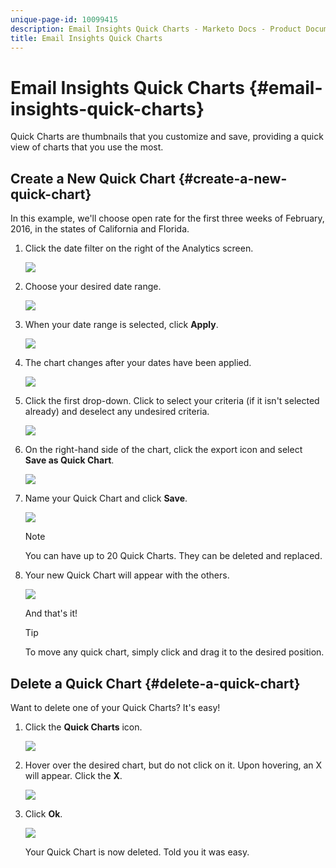 ```yaml
---
unique-page-id: 10099415
description: Email Insights Quick Charts - Marketo Docs - Product Documentation
title: Email Insights Quick Charts
---
```


# Email Insights Quick Charts {#email-insights-quick-charts}

Quick Charts are thumbnails that you customize and save, providing a quick view of charts that you use the most.

## Create a New Quick Chart {#create-a-new-quick-chart}

In this example, we'll choose open rate for the first three weeks of February, 2016, in the states of California and Florida.

1. Click the date filter on the right of the Analytics screen.

   ![](assets/one-1.png)

1. Choose your desired date range.

   ![](assets/two-2.png)

1. When your date range is selected, click **Apply**.

   ![](assets/three-2.png)

1. The chart changes after your dates have been applied.

   ![](assets/four.png)

1. Click the first drop-down. Click to select your criteria (if it isn't selected already) and deselect any undesired criteria.

   ![](assets/5.png)

1. On the right-hand side of the chart, click the export icon and select **Save as Quick Chart**.

   ![](assets/six.png)

1. Name your Quick Chart and click **Save**.

   ![](assets/seven.png)

   >[!NOTE]
   >
   >You can have up to 20 Quick Charts. They can be deleted and replaced.

1. Your new Quick Chart will appear with the others.

   ![](assets/8.png)

   And that's it!

   >[!TIP]
   >
   >To move any quick chart, simply click and drag it to the desired position.

## Delete a Quick Chart {#delete-a-quick-chart}

Want to delete one of your Quick Charts? It's easy!

1. Click the **Quick Charts** icon.

   ![](assets/nine.png)

1. Hover over the desired chart, but do not click on it. Upon hovering, an X will appear. Click the **X**.

   ![](assets/ten.png)

1. Click **Ok**.

   ![](assets/eleven.png)

   Your Quick Chart is now deleted. Told you it was easy.
